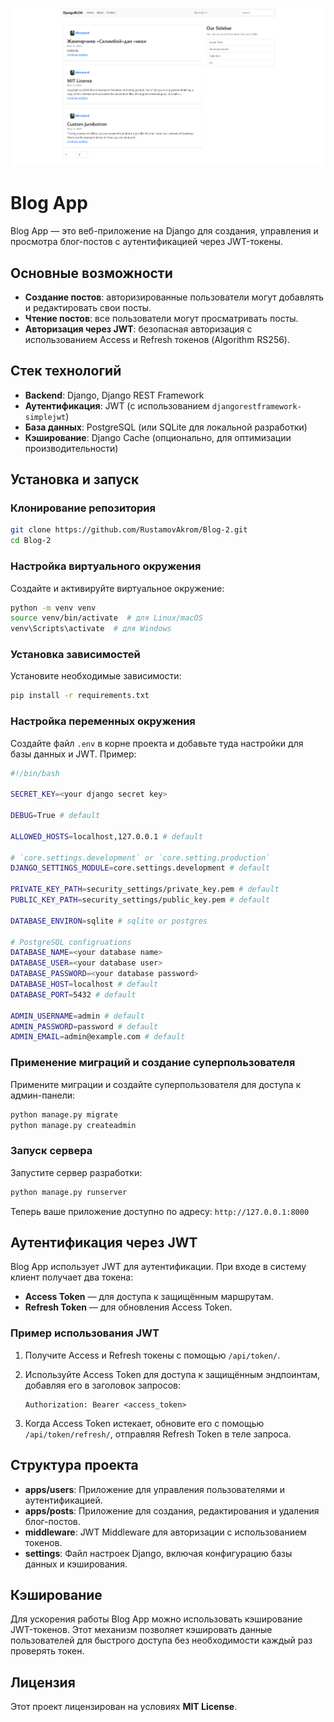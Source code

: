 ![logo](logo.png)
# Blog App

Blog App — это веб-приложение на Django для создания, управления и просмотра блог-постов с аутентификацией через JWT-токены.

## Основные возможности

- **Создание постов**: авторизированные пользователи могут добавлять и редактировать свои посты.
- **Чтение постов**: все пользователи могут просматривать посты.
- **Авторизация через JWT**: безопасная авторизация с использованием Access и Refresh токенов (Algorithm RS256).

## Стек технологий

- **Backend**: Django, Django REST Framework
- **Аутентификация**: JWT (с использованием `djangorestframework-simplejwt`)
- **База данных**: PostgreSQL (или SQLite для локальной разработки)
- **Кэширование**: Django Cache (опционально, для оптимизации производительности)

## Установка и запуск

### Клонирование репозитория

```bash
git clone https://github.com/RustamovAkrom/Blog-2.git
cd Blog-2
```

### Настройка виртуального окружения

Создайте и активируйте виртуальное окружение:

```bash
python -m venv venv
source venv/bin/activate  # для Linux/macOS
venv\Scripts\activate  # для Windows
```

### Установка зависимостей

Установите необходимые зависимости:

```bash
pip install -r requirements.txt
```

### Настройка переменных окружения

Создайте файл `.env` в корне проекта и добавьте туда настройки для базы данных и JWT. Пример:

```sh
#!/bin/bash

SECRET_KEY=<your django secret key>

DEBUG=True # default

ALLOWED_HOSTS=localhost,127.0.0.1 # default

# `core.settings.development` or `core.setting.production`
DJANGO_SETTINGS_MODULE=core.settings.development # default

PRIVATE_KEY_PATH=security_settings/private_key.pem # default
PUBLIC_KEY_PATH=security_settings/public_key.pem # default

DATABASE_ENVIRON=sqlite # sqlite or postgres

# PostgreSQL configruations
DATABASE_NAME=<your database name>
DATABASE_USER=<your database user>
DATABASE_PASSWORD=<your database password>
DATABASE_HOST=localhost # default
DATABASE_PORT=5432 # default

ADMIN_USERNAME=admin # default
ADMIN_PASSWORD=password # default
ADMIN_EMAIL=admin@example.com # default
```

### Применение миграций и создание суперпользователя

Примените миграции и создайте суперпользователя для доступа к админ-панели:

```bash
python manage.py migrate
python manage.py createadmin
```

### Запуск сервера

Запустите сервер разработки:

```bash
python manage.py runserver
```

Теперь ваше приложение доступно по адресу: `http://127.0.0.1:8000`

## Аутентификация через JWT

Blog App использует JWT для аутентификации. При входе в систему клиент получает два токена:
- **Access Token** — для доступа к защищённым маршрутам.
- **Refresh Token** — для обновления Access Token.

<!-- ### Эндпоинты для аутентификации

- **`/api/token/`** — получение Access и Refresh токенов (логин).
- **`/api/token/refresh/`** — обновление Access Token с помощью Refresh Token.
- **`/api/token/verify/`** — проверка действительности токена. -->

### Пример использования JWT

1. Получите Access и Refresh токены с помощью `/api/token/`.
2. Используйте Access Token для доступа к защищённым эндпоинтам, добавляя его в заголовок запросов:

   ```http
   Authorization: Bearer <access_token>
   ```

3. Когда Access Token истекает, обновите его с помощью `/api/token/refresh/`, отправляя Refresh Token в теле запроса.

<!-- ## API эндпоинты

- **GET /api/posts/**: Просмотр всех постов
- **POST /api/posts/**: Создание нового поста (только для авторизованных пользователей)
- **GET /api/posts/<id>/**: Просмотр поста по ID
- **PUT /api/posts/<id>/**: Обновление поста (только для автора)
- **DELETE /api/posts/<id>/**: Удаление поста (только для автора) -->

## Структура проекта

- **apps/users**: Приложение для управления пользователями и аутентификацией.
- **apps/posts**: Приложение для создания, редактирования и удаления блог-постов.
- **middleware**: JWT Middleware для авторизации с использованием токенов.
- **settings**: Файл настроек Django, включая конфигурацию базы данных и кэширования.

## Кэширование

Для ускорения работы Blog App можно использовать кэширование JWT-токенов. Этот механизм позволяет кэшировать данные пользователей для быстрого доступа без необходимости каждый раз проверять токен.

## Лицензия

Этот проект лицензирован на условиях **MIT License**.
